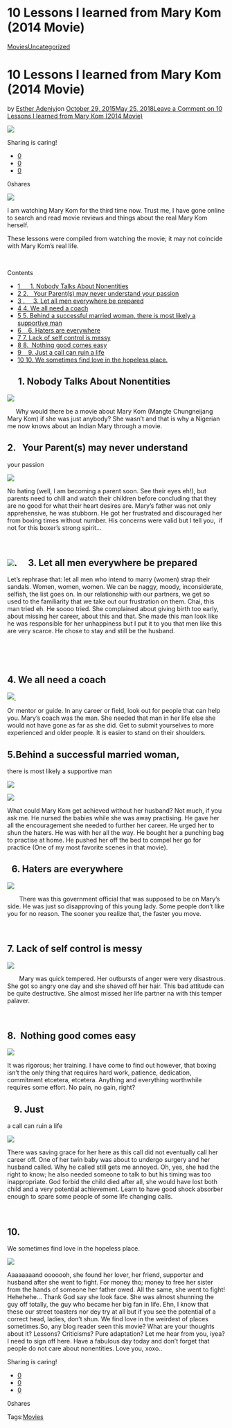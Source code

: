 # 10 Lessons I learned from Mary Kom (2014 Movie)

[Movies](https://estheradeniyi.com/category/movies/)[Uncategorized](https://estheradeniyi.com/category/uncategorized/)
# 10 Lessons I learned from Mary Kom (2014 Movie)

by [Esther Adeniyi](https://estheradeniyi.com/author/esther-adeniyi/)on [October 29, 2015May 25, 2018](https://estheradeniyi.com/10-lessons-i-learned-from-mary-kom-20/)[Leave a Comment on 10 Lessons I learned from Mary Kom (2014 Movie)](https://estheradeniyi.com/10-lessons-i-learned-from-mary-kom-20/#respond)

![](images/vlcsnap-2015-10-24-19h47m40s222.png)

Sharing is caring!

- [0](https://www.facebook.com/sharer/sharer.php?u=https%3A%2F%2Festheradeniyi.com%2F10-lessons-i-learned-from-mary-kom-20%2F&amp;t=10%20Lessons%20I%20learned%20from%20Mary%20Kom%20%282014%20Movie%29)
- [0](https://twitter.com/intent/tweet?text=10%20Lessons%20I%20learned%20from%20Mary%20Kom%20%282014%20Movie%29&amp;url=https%3A%2F%2Festheradeniyi.com%2F10-lessons-i-learned-from-mary-kom-20%2F)
- [0](#)

0shares

[![](images/vlcsnap-2015-10-24-19h47m40s222.png)](http://3.bp.blogspot.com/-FHzu2yuHQKU/Vi0GsVxQinI/AAAAAAAAGg0/ZPC1EOb4Rlc/s1600/vlcsnap-2015-10-24-19h47m40s222.png)

I am watching Mary Kom for the third time now. Trust me, I have gone online to search and read movie reviews and things about the real Mary Kom herself.

These
 lessons were compiled from watching the movie; it may not coincide with Mary Kom&#x2019;s real life.

&#xA0;

Contents

- [1 &#xA0;&#xA0;&#xA0;&#xA0; 1. Nobody Talks About Nonentities](#_1_Nobody_Talks_About_Nonentities)
- [2 2. &#xA0; Your Parent(s) may never understand
your passion](#2_Your_Parents_may_never_understand_your_passion)
- [3 .&#xA0;&#xA0;&#xA0;&#xA0; 3. Let all men everywhere be prepared](#_3_Let_all_men_everywhere_be_prepared)
- [4 4. We all need a coach](#4_We_all_need_a_coach)
- [5 5. Behind a successful married woman,
there is most likely a supportive man](#5_Behind_a_successful_married_woman_there_is_most_likely_a_supportive_man)
- [6 &#xA0;&#xA0; 6. Haters are everywhere](#_6_Haters_are_everywhere)
- [7 7. Lack of self control is messy](#7_Lack_of_self_control_is_messy)
- [8 8.&#xA0; Nothing good comes easy](#8_Nothing_good_comes_easy)
- [9 &#xA0;&#xA0; 9. Just
a call can ruin a life](#_9_Just_a_call_can_ruin_a_life)
- [10 10.
We sometimes find love in the hopeless place.](#10_We_sometimes_find_love_in_the_hopeless_place)

## &#xA0;&#xA0;&#xA0;&#xA0; 1. Nobody Talks About Nonentities

[![](images/vlcsnap-2015-10-24-19h45m37s58.png)](http://4.bp.blogspot.com/-RU6M-_AkMME/Vi0B1uSl5II/AAAAAAAAGgA/XwOiqGihQ78/s1600/vlcsnap-2015-10-24-19h45m37s58.png)

&#xA0;&#xA0;&#xA0;&#xA0; Why would there be a movie about Mary Kom (Mangte Chungneijang Mary Kom) if she was just
 anybody? She wasn&#x2019;t and that is why a Nigerian me now knows about an Indian Mary
 through a movie.

## 2. &#xA0; Your Parent(s) may never understand
 your passion

[![](images/vlcsnap-2015-10-25-17h51m31s167.png)](http://4.bp.blogspot.com/-fjMhqJwjYrA/Vi0KAPiiwvI/AAAAAAAAGh8/RRR3Hz1TyIs/s1600/vlcsnap-2015-10-25-17h51m31s167.png)

No hating (well, I am becoming a parent soon. See their eyes eh!), but
 parents need to chill and watch their children before concluding that they
 are no good for what their heart desires are. Mary&#x2019;s father was not only
 apprehensive, he was stubborn. He got her frustrated and discouraged her from
 boxing times without number. His concerns were valid but I tell you,&#xA0; if not for this boxer&#x2019;s strong spirit&#x2026;

&#xA0;

## [![](images/vlcsnap-2015-10-24-19h50m10s162.png)](http://4.bp.blogspot.com/-cEnQrfMP9Rw/Vi0G7UWsBDI/AAAAAAAAGhM/gC5nueR3CSg/s1600/vlcsnap-2015-10-24-19h50m10s162.png).&#xA0;&#xA0;&#xA0;&#xA0; 3. Let all men everywhere be prepared

Let&#x2019;s rephrase that: let all men who intend to marry (women)
 strap their sandals. Women, women, women. We can be naggy, moody,
 inconsiderate, selfish, the list goes on. In our relationship with our
 partners, we get so used to the familiarity that we take out our frustration on
 them. Chai, this man tried eh. He soooo tried. She complained about giving
 birth too early, about missing her career, about this and that. She made this
 man look like he was responsible for her unhappiness but I put it to you that men
 like this are very scarce. He chose to stay and still be the husband.

&#xA0; 

&#xA0;

## 4. We all need a coach

[![](images/vlcsnap-2015-10-24-19h48m00s168.png)&#xA0;](http://4.bp.blogspot.com/-L-I51zVCoFQ/Vi0GualVUFI/AAAAAAAAGg8/HUeC7d7lfiI/s1600/vlcsnap-2015-10-24-19h48m00s168.png)

Or mentor or guide. In any career or field, look out for people that can help you. Mary&#x2019;s coach was the man. She needed that man in her life else she would not have gone as far as she did. Get to submit yourselves to more experienced and older people. It is easier to stand on their shoulders.

## 5.Behind a successful married woman,
 there is most likely a supportive man

[![](images/vlcsnap-2015-10-25-17h51m55s148.png)](http://4.bp.blogspot.com/-rpBLMX7vmEY/Vi0JmchWCbI/AAAAAAAAGh0/9rwRFpZLqak/s1600/vlcsnap-2015-10-25-17h51m55s148.png)

[![](images/vlcsnap-2015-10-24-19h53m50s90.png)](http://4.bp.blogspot.com/-vir-6lvL_MY/Vi0G-jPYKtI/AAAAAAAAGhU/LaV_8kOIsKg/s1600/vlcsnap-2015-10-24-19h53m50s90.png)

 What could Mary Kom get achieved without
 her husband? Not much, if you ask me. He nursed the babies while she was away
 practising. He gave her all the encouragement she needed to further her career.
 He urged her to shun the haters. He was with her all the way. He bought her a
 punching bag to practise at home. He pushed her off the bed to compel her go
 for practice (One of my most favorite scenes in that movie).

## &#xA0;&#xA0;6. Haters are everywhere

[![](images/vlcsnap-2015-10-24-19h45m33s17.png)](http://3.bp.blogspot.com/-8YWtsug1df4/Vi0JPKaE3oI/AAAAAAAAGhs/zhn0XIqRyBs/s1600/vlcsnap-2015-10-24-19h45m33s17.png)

&#xA0;&#xA0;&#xA0;&#xA0;&#xA0;&#xA0; There was this government official that was supposed to be on Mary&#x2019;s side. He was just so disapproving of this young lady. Some people don&#x2019;t like you for no reason. The sooner you realize that, the faster you move.

&#xA0;

## 7. Lack of self control is messy

[![](images/vlcsnap-2015-10-24-19h56m39s226.png)](http://2.bp.blogspot.com/-hpA7Nb1obAM/Vi0IJlFQ7LI/AAAAAAAAGhc/ruiZtiUG74w/s1600/vlcsnap-2015-10-24-19h56m39s226.png)

&#xA0; &#xA0; &#xA0;&#xA0; Mary was quick tempered. Her outbursts of anger were very disastrous. She got so angry one day and she shaved off her hair. This bad attitude can be quite destructive. She almost missed her life partner na with this temper palaver.

&#xA0;

## 8.&#xA0; Nothing good comes easy

[![](images/vlcsnap-2015-10-24-19h57m24s158.png)](http://4.bp.blogspot.com/--Uaejjankw4/Vi0FrmhAzKI/AAAAAAAAGgQ/ArnTlCo6mEM/s1600/vlcsnap-2015-10-24-19h57m24s158.png)

It was rigorous; her training. I have come to find out however, that boxing isn&#x2019;t the only thing that requires hard work, patience, dedication, commitment etcetera, etcetera. Anything and everything worthwhile requires some effort. No pain, no gain, right?

## &#xA0;&#xA0; 9. Just
 a call can ruin a life

[![](images/vlcsnap-2015-10-25-17h52m35s59.png)](http://3.bp.blogspot.com/-N0c49fqmVlo/Vi0I-N75cNI/AAAAAAAAGhk/Y2zWlB2wmUQ/s1600/vlcsnap-2015-10-25-17h52m35s59.png)

 There was saving grace for her here as this call did not eventually call her career off. One of her twin baby was about to undergo surgery and her husband called. Why he called still gets me annoyed. Oh, yes, she had the right to know; he also needed someone to talk to but his timing was too inappropriate. God forbid the child died after all, she would have lost both child and a very potential achievement. Learn to have good shock absorber enough to spare some people of some life changing calls.

&#xA0;

## 10.
 We sometimes find love in the hopeless place.

[![](images/vlcsnap-2015-10-24-19h49m11s113.png)](http://2.bp.blogspot.com/-T9W3Vxba23U/Vi0GJqaVFpI/AAAAAAAAGgY/IotHZ6dojOA/s1600/vlcsnap-2015-10-24-19h49m11s113.png)

 Aaaaaaaand ooooooh, she found her lover, her friend, supporter and husband after she went to fight. For money tho; money to free her sister from the hands of someone her father owed. All the same, she went to fight! Hehehehe&#x2026; Thank God say she look face. She was almost shunning the guy off totally, the guy who became her big fan in life. Ehn, I know that these our street toasters nor dey try at all but if you see the potential of a correct head, ladies, don&#x2019;t shun. We find love in the weirdest of places sometimes.So, any blog reader seen this movie? What are your thoughts about it? Lessons? Criticisms? Pure adaptation? Let me hear from you, iyea?
I need to sign off here. Have a fabulous day today and don&#x2019;t forget that people do not care about nonentities. Love you, xoxo..

Sharing is caring!

- [0](https://www.facebook.com/sharer/sharer.php?u=https%3A%2F%2Festheradeniyi.com%2F10-lessons-i-learned-from-mary-kom-20%2F&amp;t=10%20Lessons%20I%20learned%20from%20Mary%20Kom%20%282014%20Movie%29)
- [0](https://twitter.com/intent/tweet?text=10%20Lessons%20I%20learned%20from%20Mary%20Kom%20%282014%20Movie%29&amp;url=https%3A%2F%2Festheradeniyi.com%2F10-lessons-i-learned-from-mary-kom-20%2F)
- [0](#)

0shares

Tags:[Movies](https://estheradeniyi.com/tag/movies/)